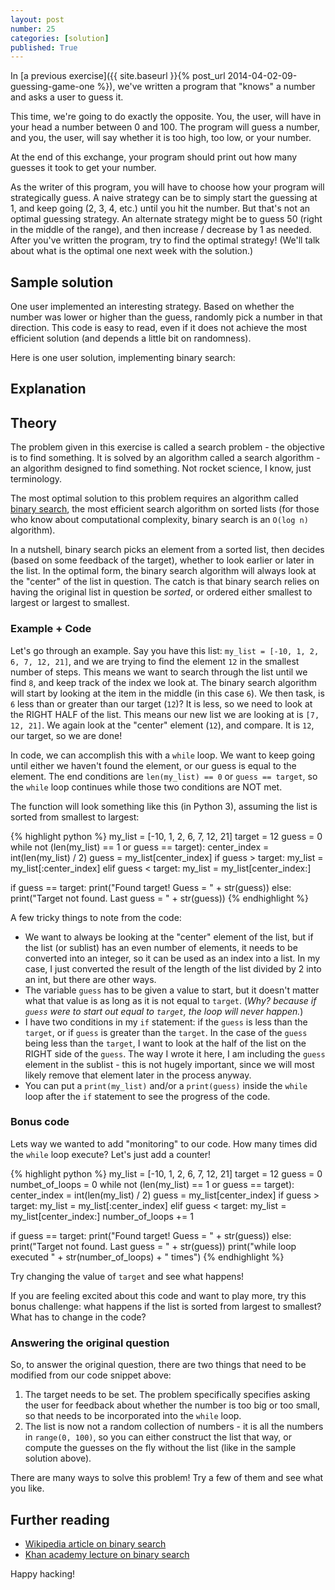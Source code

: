 ```yaml
---
layout: post
number: 25
categories: [solution]
published: True
---
```


In [a previous exercise]({{ site.baseurl }}{% post_url 2014-04-02-09-guessing-game-one %}), we've written a program that "knows" a number and asks a user to guess it.

This time, we're going to do exactly the opposite. You, the user, will have in your head a number between 0 and 100. The program will guess a number, and you, the user, will say whether it is too high, too low, or your number. 

At the end of this exchange, your program should print out how many guesses it took to get your number.

As the writer of this program, you will have to choose how your program will strategically guess. A naive strategy can be to simply start the guessing at 1, and keep going (2, 3, 4, etc.) until you hit the number. But that's not an optimal guessing strategy. An alternate strategy might be to guess 50 (right in the middle of the range), and then increase / decrease by 1 as needed. After you've written the program, try to find the optimal strategy! (We'll talk about what is the optimal one next week with the solution.)


## Sample solution

One user implemented an interesting strategy. Based on whether the number was lower or higher than the guess, randomly pick a number in that direction. This code is easy to read, even if it does not achieve the most efficient solution (and depends a little bit on randomness).

<script src="https://gist.github.com/anonymous/4da27a975ad14d590a84.js"></script>

Here is one user solution, implementing binary search: 

<script src="https://gist.github.com/anonymous/97e6b3f876d3b257f5cc.js"></script>

## Explanation

## Theory

The problem given in this exercise is called a search problem - the objective is to find something. It is solved by an algorithm called a search algorithm - an algorithm designed to find something. Not rocket science, I know, just terminology.

The most optimal solution to this problem requires an algorithm called [binary search](https://en.wikipedia.org/wiki/Binary_search_algorithm), the most efficient search algorithm on sorted lists (for those who know about computational complexity, binary search is an `O(log n)` algorithm).

In a nutshell, binary search picks an element from a sorted list, then decides (based on some feedback of the target), whether to look earlier or later in the list. In the optimal form, the binary search algorithm will always look at the "center" of the list in question. The catch is that binary search relies on having the original list in question be _sorted_, or ordered either smallest to largest or largest to smallest.


### Example + Code

Let's go through an example. Say you have this list: `my_list = [-10, 1, 2, 6, 7, 12, 21]`, and we are trying to find the element `12` in the smallest number of steps. This means we want to search through the list until we find `8`, and keep track of the index we look at. The binary search algorithm will start by looking at the item in the middle (in this case `6`). We then task, is `6` less than or greater than our target (`12`)? It is less, so we need to look at the RIGHT HALF of the list. This means our new list we are looking at is `[7, 12, 21]`. We again look at the "center" element (`12`), and compare. It is `12`, our target, so we are done! 

In code, we can accomplish this with a `while` loop. We want to keep going until either we haven't found the element, or our guess is equal to the element. The end conditions are `len(my_list) == 0` or `guess == target`, so the `while` loop continues while those two conditions are NOT met. 

The function will look something like this (in Python 3), assuming the list is sorted from smallest to largest:  

{% highlight python %}
my_list = [-10, 1, 2, 6, 7, 12, 21]
target = 12
guess = 0
while not (len(my_list) == 1 or guess == target):
  center_index = int(len(my_list) / 2)
  guess = my_list[center_index]
  if guess > target:
    my_list = my_list[:center_index]
  elif guess < target:
    my_list = my_list[center_index:]

if guess == target:
  print("Found target! Guess = " + str(guess))
else:
  print("Target not found. Last guess = " + str(guess))
{% endhighlight %}

A few tricky things to note from the code: 

* We want to always be looking at the "center" element of the list, but if the list (or sublist) has an even number of elements, it needs to be converted into an integer, so it can be used as an index into a list. In my case, I just converted the result of the length of the list divided by 2 into an int, but there are other ways.
* The variable `guess` has to be given a value to start, but it doesn't matter what that value is as long as it is not equal to `target`. (_Why? because if `guess` were to start out equal to `target`, the loop will never happen._)
* I have two conditions in my `if` statement: if the `guess` is less than the `target`, or if `guess` is greater than the `target`. In the case of the `guess` being less than the `target`, I want to look at the half of the list on the RIGHT side of the `guess`. The way I wrote it here, I am including the `guess` element in the sublist - this is not hugely important, since we will most likely remove that element later in the process anyway.
* You can put a `print(my_list)` and/or a `print(guess)` inside the `while` loop after the `if` statement to see the progress of the code.

### Bonus code

Lets way we wanted to add "monitoring" to our code. How many times did the `while` loop execute? Let's just add a counter!


{% highlight python %}
my_list = [-10, 1, 2, 6, 7, 12, 21]
target = 12
guess = 0
numbet_of_loops = 0
while not (len(my_list) == 1 or guess == target):
  center_index = int(len(my_list) / 2)
  guess = my_list[center_index]
  if guess > target:
    my_list = my_list[:center_index]
  elif guess < target:
    my_list = my_list[center_index:]
  number_of_loops += 1

if guess == target:
  print("Found target! Guess = " + str(guess))
else:
  print("Target not found. Last guess = " + str(guess))
print("while loop executed " + str(number_of_loops) + " times")
{% endhighlight %}

Try changing the value of `target` and see what happens!

If you are feeling excited about this code and want to play more, try this bonus challenge: what happens if the list is sorted from largest to smallest? What has to change in the code?

### Answering the original question

So, to answer the original question, there are two things that need to be modified from our code snippet above: 

1. The target needs to be set. The problem specifically specifies asking the user for feedback about whether the number is too big or too small, so that needs to be incorporated into the `while` loop. 
2. The list is now not a random collection of numbers - it is all the numbers in `range(0, 100)`, so you can either construct the list that way, or compute the guesses on the fly without the list (like in the sample solution above).

There are many ways to solve this problem! Try a few of them and see what you like.

## Further reading

* [Wikipedia article on binary search](https://en.wikipedia.org/wiki/Binary_search_algorithm)
* [Khan academy lecture on binary search](https://www.khanacademy.org/computing/computer-science/algorithms/binary-search/a/implementing-binary-search-of-an-array)


Happy hacking!